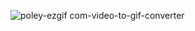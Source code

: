 ![poley-ezgif com-video-to-gif-converter](https://github.com/LUISBITE/LUISBITE/assets/122334302/96bbeeea-1a76-49e4-9ecd-7ecf3a1a3cbe)
<!--

**LUISBITE/LUISBITE** is a ✨ _special_ ✨ repository because its `README.md` (this file) appears on your GitHub profile.

Here are some ideas to get you started:

- 🔭 I’m currently working on ...
- 🌱 I’m currently learning ...
- 👯 I’m looking to collaborate on ...
- 🤔 I’m looking for help with ...
- 💬 Ask me about ...
- 📫 How to reach me: ...
- 😄 Pronouns: ...
- ⚡ Fun fact: ...
-->
